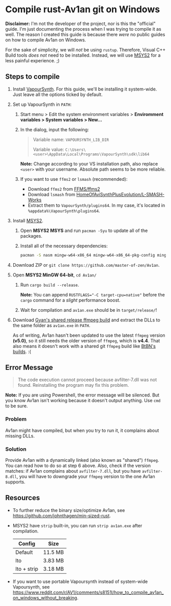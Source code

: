 # Compile rust-Av1an git on Windows

**Disclaimer:**
I'm not the developer of the project, nor is this the "official" guide.
I'm just documenting the process when I was trying to compile it as well.
The reason I created this guide is because there *were* no public guides on
how to compile Av1an on Windows.

For the sake of simplicity, we will _not_ be using `rustup`. Therefore, Visual
C++ Build tools _does not_ need to be installed. Instead, we will use
[MSYS2](https://www.msys2.org) for a less painful experience. ;)

## Steps to compile

1. Install [VapourSynth](https://github.com/vapoursynth/vapoursynth/releases).
   For this guide, we'll be installing it system-wide. Just leave all the
   options ticked by default.

2. Set up VapourSynth in `PATH`:

   1. Start menu > Edit the system environment variables >
      **Enviromment variables > System variables > New...**

   2. In the dialog, input the following:

      > Variable name: `VAPOURSYNTH_LIB_DIR`
      >
      > Variable value: `C:\Users\<user>\AppData\Local\Programs\VapourSynth\sdk\lib64`

      **Note:**
      Change according to your VS installation path, also replace `<user>` with
      your username. Absolute path seems to be more reliable.

   3. If you want to use `ffms2` or `lsmash` (recommended):

      - Download `ffms2` from [FFMS/ffms2](https://github.com/FFMS/ffms2/releases)
      - Download `lsmash` from [HomeOfAviSynthPlusEvolution/L-SMASH-Works](https://github.com/HomeOfAviSynthPlusEvolution/L-SMASH-Works/releases/)
      - Extract them to `VapourSynth/plugins64`. In my case, it's located in
        `%appdata%\VapourSynth\plugins64`.

3. Install [MSYS2](https://www.msys2.org/).

   1. Open **MSYS2 MSYS** and run `pacman -Syu` to update all of the packages.

   2. Install all of the necessary dependencies:

      ```bash
      pacman -S nasm mingw-w64-x86_64 mingw-w64-x86_64-pkg-config mingw-w64-x86_64-clang mingw-w64-x86_64-ffmpeg
      ```

4. Download ZIP or `git clone https://github.com/master-of-zen/Av1an`.

5. Open **MSYS2 MinGW 64-bit**, `cd Av1an/`

   1. Run `cargo build --release`.

      **Note:** You can append `RUSTFLAGS="-C target-cpu=native"` before the
      `cargo` command for a *slight* performance boost.

   2. Wait for compilation and `av1an.exe` should be in `target/release/`!

6. Download [Gyan's shared release ffmpeg build](https://www.gyan.dev/ffmpeg/builds/packages/ffmpeg-4.4.1-full_build-shared.7z)
   and extract the DLLs to the same folder as `av1an.exe` in `PATH`.

   As of writing, Av1an hasn't been updated to use the latest `ffmpeg` version
   **(v5.0)**, so it still needs the older version of `ffmpeg`, which is **v4.4**.
   That also means it doesn't work with a shared git `ffmpeg` build like
   [BtBN's builds](https://github.com/BtbN/FFmpeg-Builds). :(

## Error Message

> The code execution cannot proceed because avfilter-7.dll was not found.
> Reinstalling the program may fix this problem.

**Note:**
If you are using Powershell, the error message will be silenced. But you know
Av1an isn't working because it doesn't output anything. Use `cmd` to be sure.

### Problem

Av1an might have compiled, but when you try to run it, it complains about
missing DLLs.

### Solution

Provide Av1an with a dynamically linked (also known as "shared") `ffmpeg`.
You can read how to do so at step 6 above. Also, check if the version matches:
if Av1an complains about `avfilter-7.dll`, but you have `avfilter-8.dll`, you
will have to downgrade your `ffmpeg` version to the one Av1an supports.

## Resources

- To further reduce the binary size/optimize Av1an, see <https://github.com/johnthagen/min-sized-rust>.

- MSYS2 have `strip` built-in, you can run `strip av1an.exe` after compilation.

  | Config      | Size    |
  | ----------- | ------- |
  | Default     | 11.5 MB |
  | lto         | 3.83 MB |
  | lto + strip | 3.18 MB |

- If you want to use portable Vapoursynth instead of system-wide Vapoursynth,
  see <https://www.reddit.com/r/AV1/comments/s8151l/how_to_compile_av1an_on_windows_without_breaking>.
